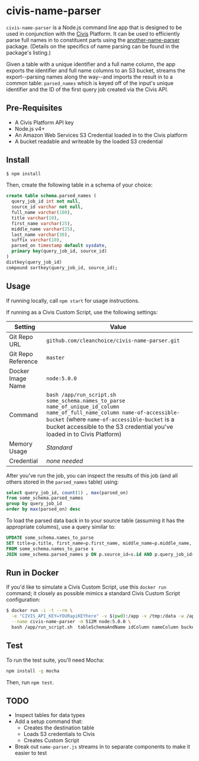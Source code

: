 civis-name-parser
=================

`civis-name-parser` is a Node.js command line app that is designed to be used in conjunction
with the [Civis](https://github.com/civisanalytics) Platform. It can be used to efficiently
parse full names in to constituent parts using the [another-name-parser](https://www.npmjs.com/package/another-name-parser)
package. (Details on the specifics of name parsing can be found in the package's listing.)

Given a table with a unique identifier and a full name column, the app exports the
identifier and full name columns to an S3 bucket, streams the export--parsing names
along the way--and imports the result in to a common table: `parsed_names` which is
keyed off of the input's unique identifier and the ID of the first query job created
via the Civis API.

## Pre-Requisites

* A Civis Platform API key
* Node.js v4+
* An Amazon Web Services S3 Credential loaded in to the Civis platform
* A bucket readable and writeable by the loaded S3 credential


## Install

```bash
$ npm install
```

Then, create the following table in a schema of your choice:

```sql
create table schema.parsed_names (
  query_job_id int not null,
  source_id varchar not null,
  full_name varchar(100),
  title varchar(10),
  first_name varchar(25),
  middle_name varchar(25),
  last_name varchar(30),
  suffix varchar(10),
  parsed_on timestamp default sysdate,
  primary key(query_job_id, source_id)
)
distkey(query_job_id)
compound sortkey(query_job_id, source_id);
```


## Usage

If running locally, call `npm start` for usage instructions.

If running as a Civis Custom Script, use the following settings:

| Setting | Value |
|---------|-----------|
| Git Repo URL | `github.com/cleanchoice/civis-name-parser.git` |
| Git Repo Reference | `master` |
| Docker Image Name | `node:5.0.0` |
| Command | `bash /app/run_script.sh some_schema.names_to_parse name_of_unique_id_column name_of_full_name_column name-of-accessible-bucket` (where `name-of-accessible-bucket` is a bucket accessible to the S3 credential you've loaded in to Civis Platform) |
| Memory Usage | *Standard* |
| Credential | *none needed* |


After you've run the job, you can inspect the results of this job (and all others stored in the `parsed_names` table) using:

```sql
select query_job_id, count(1) , max(parsed_on)
from some_schema.parsed_names
group by query_job_id
order by max(parsed_on) desc
```

To load the parsed data back in to your source table (assuming it has the appropriate columns), use a
query similar to:

```sql
UPDATE some_schema.names_to_parse
SET title=p.title, first_name=p.first_name, middle_name=p.middle_name, last_name=p.last_name, suffix=p.suffix
FROM some_schema.names_to_parse s
JOIN some_schema.parsed_names p ON p.source_id=s.id AND p.query_job_id=1234
```



## Run in Docker

If you'd like to simulate a Civis Custom Script, use this `docker run` command; it
closely as possible mimics a standard Civis Custom Script configuration:

```bash
$ docker run -i -t --rm \
  -e "CIVIS_API_KEY=YOURapiKEYhere" -v $(pwd):/app -v /tmp:/data -w /app \
  --name civis-name-parser -m 512M node:5.0.0 \
  bash /app/run_script.sh  tableSchemaAndName idColumn nameColumn bucketName
```

## Test

To run the test suite, you'll need Mocha:

```bash
npm install -g mocha
```

Then, run `npm test`.

## TODO

* Inspect tables for data types
* Add a setup command that:
  * Creates the destination table
  * Loads S3 credentials to Civis
  * Creates Custom Script
* Break out `name-parser.js` streams in to separate components to make it easier to test

